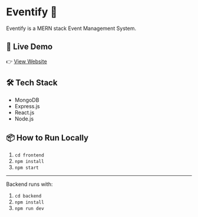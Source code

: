 # Eventify 🎉

Eventify is a MERN stack Event Management System.

## 🚀 Live Demo

👉 [View Website](https://smruthykrishna.github.io/Eventify)

## 🛠️ Tech Stack

- MongoDB
- Express.js
- React.js
- Node.js

## 📦 How to Run Locally

1. `cd frontend`
2. `npm install`
3. `npm start`

---

Backend runs with:

1. `cd backend`
2. `npm install`
3. `npm run dev`
